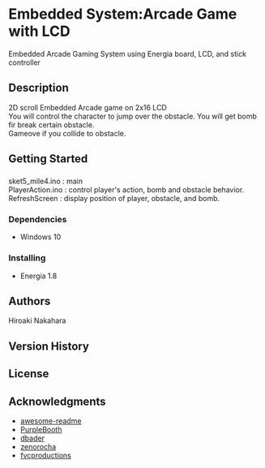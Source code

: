 
# Embedded System:Arcade Game with LCD
Embedded Arcade Gaming System using Energia board, LCD, and stick controller

## Description
 2D scroll Embedded Arcade game on 2x16 LCD <br/>
 You will control the character to jump over the obstacle. You will get bomb fir break certain obstacle.<br/>
 Gameove if you collide to obstacle.<br/>

## Getting Started

###    
sket5_mile4.ino : main <br/>
PlayerAction.ino : control player's action, bomb and obstacle behavior.<br/>
RefreshScreen : display position of player, obstacle, and bomb.<br/>

### Dependencies

* Windows 10

### Installing
* Energia 1.8

## Authors

 Hiroaki Nakahara

## Version History

## License
 
## Acknowledgments

* [awesome-readme](https://github.com/matiassingers/awesome-readme)
* [PurpleBooth](https://gist.github.com/PurpleBooth/109311bb0361f32d87a2)
* [dbader](https://github.com/dbader/readme-template)
* [zenorocha](https://gist.github.com/zenorocha/4526327)
* [fvcproductions](https://gist.github.com/fvcproductions/1bfc2d4aecb01a834b46)
